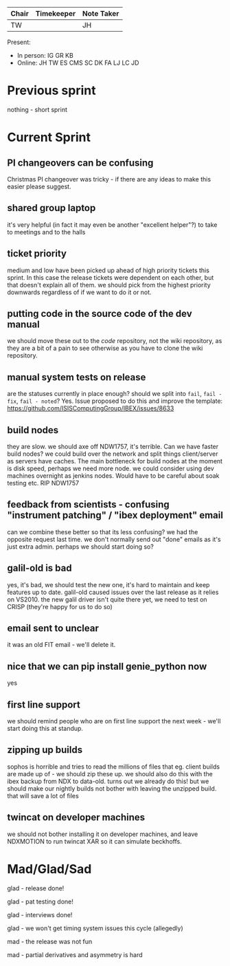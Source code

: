 | Chair | Timekeeper | Note Taker |
|-------|------------|------------|
| TW    |            | JH         |

Present:
- In person: IG GR KB
- Online: JH TW ES CMS SC DK FA LJ LC JD

# Previous sprint

nothing - short sprint

# Current Sprint

## PI changeovers can be confusing
Christmas PI changeover was tricky - if there are any ideas to make this easier please suggest. 

## shared group laptop
it's very helpful (in fact it may even be another "excellent helper"?) to take to meetings and to the halls

## ticket priority
medium and low have been picked up ahead of high priority tickets this sprint. In this case the release tickets were dependent on each other, but that doesn't explain all of them. 
we should pick from the highest priority downwards regardless of if we want to do it or not. 

## putting code in the source code of the dev manual 
we should move these out to the _code_ repository, not the wiki repository, as they are a bit of a pain to see otherwise as you have to clone the wiki repository.

## manual system tests on release
are the statuses currently in place enough? should we split into `fail`, `fail - fix`, `fail - noted`? Yes. Issue proposed to do this and improve the template: https://github.com/ISISComputingGroup/IBEX/issues/8633

## build nodes
they are slow. we should axe off NDW1757, it's terrible. Can we have faster build nodes?
we could build over the network and split things client/server as servers have caches. The main bottleneck for build nodes at the moment is disk speed, perhaps we need more node. 
we could consider using dev machines overnight as jenkins nodes. Would have to be careful about soak testing etc. 
RIP NDW1757 

## feedback from scientists - confusing "instrument patching" / "ibex deployment" email 
can we combine these better so that its less confusing? 
we had the opposite request last time. 
we don't normally send out "done" emails as it's just extra admin. perhaps we should start doing so?

## galil-old is bad 
yes, it's bad, we should test the new one, it's hard to maintain and keep features up to date.
galil-old caused issues over the last release as it relies on VS2010.
the new galil driver isn't quite there yet, we need to test on CRISP (they're happy for us to do so)

## email sent to <check teams> unclear 
it was an old FIT email - we'll delete it.

## nice that we can pip install genie_python now
yes

## first line support
we should remind people who are on first line support the next week - we'll start doing this at standup.

## zipping up builds
sophos is horrible and tries to read the millions of files that eg. client builds are made up of - we should zip these up. 
we should also do this with the ibex backup from NDX to data-old. 
turns out we already do this! but we should make our nightly builds not bother with leaving the unzipped build. that will save a lot of files

## twincat on developer machines
we should not bother installing it on developer machines, and leave NDXMOTION to run twincat XAR so it can simulate beckhoffs.

# Mad/Glad/Sad

glad - release done!

glad - pat testing done!

glad - interviews done! 

glad - we won't get timing system issues this cycle (allegedly) 

mad - the release was not fun

mad - partial derivatives and asymmetry is hard 




